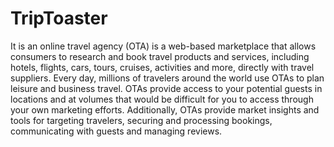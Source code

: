 # TripToaster
It is an online travel agency (OTA) is a web-based marketplace that allows consumers to research and book travel products and services, including hotels, flights, cars, tours, cruises, activities and more, directly with travel suppliers. Every day, millions of travelers around the world use OTAs to plan leisure and business travel. OTAs provide access to your potential guests in locations and at volumes that would be difficult for you to access through your own marketing efforts. Additionally, OTAs provide market insights and tools for targeting travelers, securing and processing bookings, communicating with guests and managing reviews.
